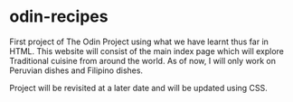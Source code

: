 # odin-recipes

First project of The Odin Project using what we have learnt thus far in HTML. This website will consist of the main index page which will explore Traditional cuisine from around the world. As of now, I will only work on Peruvian dishes and Filipino dishes.

Project will be revisited at a later date and will be updated using CSS.
